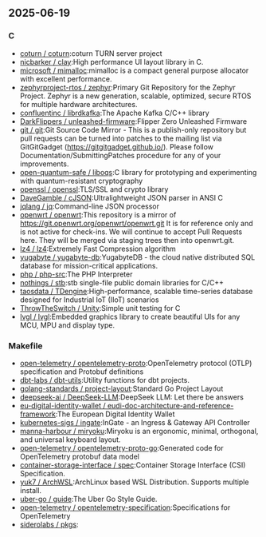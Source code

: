 ## 2025-06-19

### C

* [coturn / coturn](https://github.com/coturn/coturn):coturn TURN server project
* [nicbarker / clay](https://github.com/nicbarker/clay):High performance UI layout library in C.
* [microsoft / mimalloc](https://github.com/microsoft/mimalloc):mimalloc is a compact general purpose allocator with excellent performance.
* [zephyrproject-rtos / zephyr](https://github.com/zephyrproject-rtos/zephyr):Primary Git Repository for the Zephyr Project. Zephyr is a new generation, scalable, optimized, secure RTOS for multiple hardware architectures.
* [confluentinc / librdkafka](https://github.com/confluentinc/librdkafka):The Apache Kafka C/C++ library
* [DarkFlippers / unleashed-firmware](https://github.com/DarkFlippers/unleashed-firmware):Flipper Zero Unleashed Firmware
* [git / git](https://github.com/git/git):Git Source Code Mirror - This is a publish-only repository but pull requests can be turned into patches to the mailing list via GitGitGadget (https://gitgitgadget.github.io/). Please follow Documentation/SubmittingPatches procedure for any of your improvements.
* [open-quantum-safe / liboqs](https://github.com/open-quantum-safe/liboqs):C library for prototyping and experimenting with quantum-resistant cryptography
* [openssl / openssl](https://github.com/openssl/openssl):TLS/SSL and crypto library
* [DaveGamble / cJSON](https://github.com/DaveGamble/cJSON):Ultralightweight JSON parser in ANSI C
* [jqlang / jq](https://github.com/jqlang/jq):Command-line JSON processor
* [openwrt / openwrt](https://github.com/openwrt/openwrt):This repository is a mirror of https://git.openwrt.org/openwrt/openwrt.git It is for reference only and is not active for check-ins. We will continue to accept Pull Requests here. They will be merged via staging trees then into openwrt.git.
* [lz4 / lz4](https://github.com/lz4/lz4):Extremely Fast Compression algorithm
* [yugabyte / yugabyte-db](https://github.com/yugabyte/yugabyte-db):YugabyteDB - the cloud native distributed SQL database for mission-critical applications.
* [php / php-src](https://github.com/php/php-src):The PHP Interpreter
* [nothings / stb](https://github.com/nothings/stb):stb single-file public domain libraries for C/C++
* [taosdata / TDengine](https://github.com/taosdata/TDengine):High-performance, scalable time-series database designed for Industrial IoT (IIoT) scenarios
* [ThrowTheSwitch / Unity](https://github.com/ThrowTheSwitch/Unity):Simple unit testing for C
* [lvgl / lvgl](https://github.com/lvgl/lvgl):Embedded graphics library to create beautiful UIs for any MCU, MPU and display type.

### Makefile

* [open-telemetry / opentelemetry-proto](https://github.com/open-telemetry/opentelemetry-proto):OpenTelemetry protocol (OTLP) specification and Protobuf definitions
* [dbt-labs / dbt-utils](https://github.com/dbt-labs/dbt-utils):Utility functions for dbt projects.
* [golang-standards / project-layout](https://github.com/golang-standards/project-layout):Standard Go Project Layout
* [deepseek-ai / DeepSeek-LLM](https://github.com/deepseek-ai/DeepSeek-LLM):DeepSeek LLM: Let there be answers
* [eu-digital-identity-wallet / eudi-doc-architecture-and-reference-framework](https://github.com/eu-digital-identity-wallet/eudi-doc-architecture-and-reference-framework):The European Digital Identity Wallet
* [kubernetes-sigs / ingate](https://github.com/kubernetes-sigs/ingate):InGate - an Ingress & Gateway API Controller
* [manna-harbour / miryoku](https://github.com/manna-harbour/miryoku):Miryoku is an ergonomic, minimal, orthogonal, and universal keyboard layout.
* [open-telemetry / opentelemetry-proto-go](https://github.com/open-telemetry/opentelemetry-proto-go):Generated code for OpenTelemetry protobuf data model
* [container-storage-interface / spec](https://github.com/container-storage-interface/spec):Container Storage Interface (CSI) Specification.
* [yuk7 / ArchWSL](https://github.com/yuk7/ArchWSL):ArchLinux based WSL Distribution. Supports multiple install.
* [uber-go / guide](https://github.com/uber-go/guide):The Uber Go Style Guide.
* [open-telemetry / opentelemetry-specification](https://github.com/open-telemetry/opentelemetry-specification):Specifications for OpenTelemetry
* [siderolabs / pkgs](https://github.com/siderolabs/pkgs):
